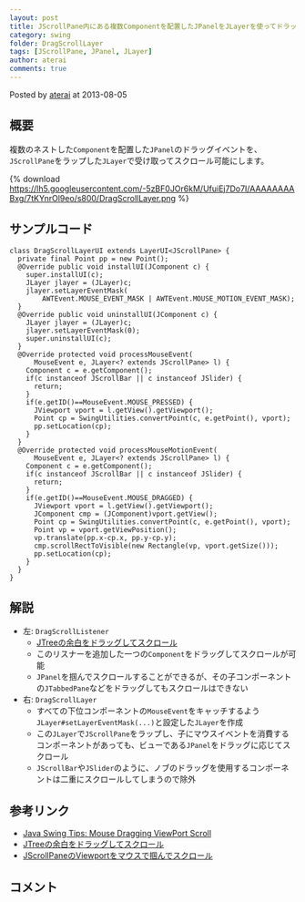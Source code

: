 ```yaml
---
layout: post
title: JScrollPane内にある複数Componentを配置したJPanelをJLayerを使ってドラッグスクロール
category: swing
folder: DragScrollLayer
tags: [JScrollPane, JPanel, JLayer]
author: aterai
comments: true
---
```


Posted by [aterai](http://terai.xrea.jp/aterai.html) at 2013-08-05

## 概要
複数のネストした`Component`を配置した`JPanel`のドラッグイベントを、`JScrollPane`をラップした`JLayer`で受け取ってスクロール可能にします。

{% download https://lh5.googleusercontent.com/-5zBF0JOr6kM/UfuiEj7Do7I/AAAAAAAABxg/7tKYnrOl9eo/s800/DragScrollLayer.png %}

## サンプルコード
<pre class="prettyprint"><code>class DragScrollLayerUI extends LayerUI&lt;JScrollPane&gt; {
  private final Point pp = new Point();
  @Override public void installUI(JComponent c) {
    super.installUI(c);
    JLayer jlayer = (JLayer)c;
    jlayer.setLayerEventMask(
        AWTEvent.MOUSE_EVENT_MASK | AWTEvent.MOUSE_MOTION_EVENT_MASK);
  }
  @Override public void uninstallUI(JComponent c) {
    JLayer jlayer = (JLayer)c;
    jlayer.setLayerEventMask(0);
    super.uninstallUI(c);
  }
  @Override protected void processMouseEvent(
      MouseEvent e, JLayer&lt;? extends JScrollPane&gt; l) {
    Component c = e.getComponent();
    if(c instanceof JScrollBar || c instanceof JSlider) {
      return;
    }
    if(e.getID()==MouseEvent.MOUSE_PRESSED) {
      JViewport vport = l.getView().getViewport();
      Point cp = SwingUtilities.convertPoint(c, e.getPoint(), vport);
      pp.setLocation(cp);
    }
  }
  @Override protected void processMouseMotionEvent(
      MouseEvent e, JLayer&lt;? extends JScrollPane&gt; l) {
    Component c = e.getComponent();
    if(c instanceof JScrollBar || c instanceof JSlider) {
      return;
    }
    if(e.getID()==MouseEvent.MOUSE_DRAGGED) {
      JViewport vport = l.getView().getViewport();
      JComponent cmp = (JComponent)vport.getView();
      Point cp = SwingUtilities.convertPoint(c, e.getPoint(), vport);
      Point vp = vport.getViewPosition();
      vp.translate(pp.x-cp.x, pp.y-cp.y);
      cmp.scrollRectToVisible(new Rectangle(vp, vport.getSize()));
      pp.setLocation(cp);
    }
  }
}
</code></pre>

## 解説
- 左: `DragScrollListener`
    - [JTreeの余白をドラッグしてスクロール](http://terai.xrea.jp/Swing/TreeDragScroll.html)
    - このリスナーを追加した一つの`Component`をドラッグしてスクロールが可能
    - `JPanel`を掴んでスクロールすることができるが、その子コンポーネントの`JTabbedPane`などをドラッグしてもスクロールはできない
- 右: `DragScrollLayer`
    - すべての下位コンポーネントの`MouseEvent`をキャッチするよう`JLayer#setLayerEventMask(...)`と設定した`JLayer`を作成
    - この`JLayer`で`JScrollPane`をラップし、子にマウスイベントを消費するコンポーネントがあっても、ビューである`JPanel`をドラッグに応じてスクロール
    - `JScrollBar`や`JSlider`のように、ノブのドラッグを使用するコンポーネントは二重にスクロールしてしまうので除外

<!-- dummy comment line for breaking list -->

## 参考リンク
- [Java Swing Tips: Mouse Dragging ViewPort Scroll](http://java-swing-tips.blogspot.jp/2009/03/mouse-dragging-viewport-scroll.html)
- [JTreeの余白をドラッグしてスクロール](http://terai.xrea.jp/Swing/TreeDragScroll.html)
- [JScrollPaneのViewportをマウスで掴んでスクロール](http://terai.xrea.jp/Swing/HandScroll.html)

<!-- dummy comment line for breaking list -->

## コメント
